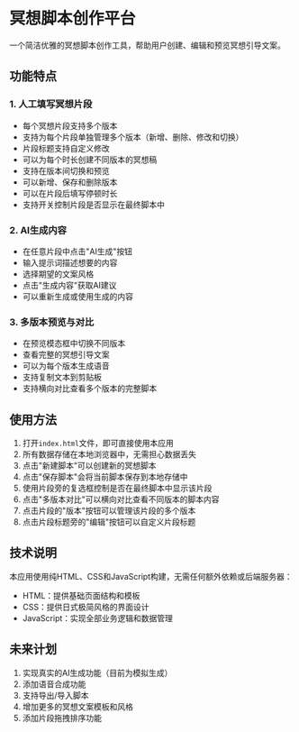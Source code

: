 # 冥想脚本创作平台

一个简洁优雅的冥想脚本创作工具，帮助用户创建、编辑和预览冥想引导文案。

## 功能特点

### 1. 人工填写冥想片段
- 每个冥想片段支持多个版本
- 支持为每个片段单独管理多个版本（新增、删除、修改和切换）
- 片段标题支持自定义修改
- 可以为每个时长创建不同版本的冥想稿
- 支持在版本间切换和预览
- 可以新增、保存和删除版本
- 可以在片段后填写停顿时长
- 支持开关控制片段是否显示在最终脚本中

### 2. AI生成内容
- 在任意片段中点击"AI生成"按钮
- 输入提示词描述想要的内容
- 选择期望的文案风格
- 点击"生成内容"获取AI建议
- 可以重新生成或使用生成的内容

### 3. 多版本预览与对比
- 在预览模态框中切换不同版本
- 查看完整的冥想引导文案
- 可以为每个版本生成语音
- 支持复制文本到剪贴板
- 支持横向对比查看多个版本的完整脚本

## 使用方法

1. 打开`index.html`文件，即可直接使用本应用
2. 所有数据存储在本地浏览器中，无需担心数据丢失
3. 点击"新建脚本"可以创建新的冥想脚本
4. 点击"保存脚本"会将当前脚本保存到本地存储中
5. 使用片段旁的复选框控制是否在最终脚本中显示该片段
6. 点击"多版本对比"可以横向对比查看不同版本的脚本内容
7. 点击片段的"版本"按钮可以管理该片段的多个版本
8. 点击片段标题旁的"编辑"按钮可以自定义片段标题

## 技术说明

本应用使用纯HTML、CSS和JavaScript构建，无需任何额外依赖或后端服务器：

- HTML：提供基础页面结构和模板
- CSS：提供日式极简风格的界面设计
- JavaScript：实现全部业务逻辑和数据管理

## 未来计划

1. 实现真实的AI生成功能（目前为模拟生成）
2. 添加语音合成功能
3. 支持导出/导入脚本
4. 增加更多的冥想文案模板和风格
5. 添加片段拖拽排序功能 